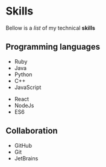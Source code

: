# Skills 

Bellow is a _list_ of my technical **skills** 

## Programming languages 

- Ruby 
- Java 
- Python 
- C++
- JavaScript 
* React 
* NodeJs
* ES6 


## Collaboration 
- GitHub 
- Git
- JetBrains 

